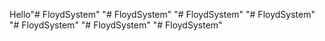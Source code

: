 Hello"# FloydSystem" 
"# FloydSystem" 
"# FloydSystem" 
"# FloydSystem" 
"# FloydSystem" 
"# FloydSystem" 
"# FloydSystem" 
